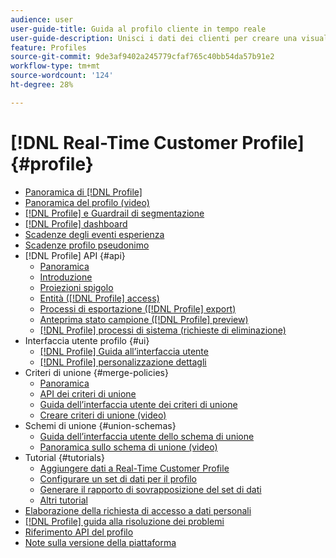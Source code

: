 ```yaml
---
audience: user
user-guide-title: Guida al profilo cliente in tempo reale
user-guide-description: Unisci i dati dei clienti per creare una visualizzazione unificata delle interazioni dei clienti nei diversi canali.
feature: Profiles
source-git-commit: 9de3af9402a245779cfaf765c40bb54da57b91e2
workflow-type: tm+mt
source-wordcount: '124'
ht-degree: 28%

---
```



# [!DNL Real-Time Customer Profile] {#profile}

* [Panoramica di [!DNL Profile]](home.md)
* [Panoramica del profilo (video)](video/profile-overview.md)
* [[!DNL Profile] e Guardrail di segmentazione](guardrails.md)
* [[!DNL Profile] dashboard](ui/profile-dashboard.md)
* [Scadenze degli eventi esperienza](event-expirations.md)
* [Scadenze profilo pseudonimo](pseudonymous-profiles.md)
* [!DNL Profile] API {#api}
   * [Panoramica](api/overview.md)
   * [Introduzione](api/getting-started.md)
   * [Proiezioni spigolo](api/edge-projections.md)
   * [Entità ([!DNL Profile] access)](api/entities.md)
   * [Processi di esportazione ([!DNL Profile] export)](api/export-jobs.md)
   * [Anteprima stato campione ([!DNL Profile] preview)](api/preview-sample-status.md)
   * [[!DNL Profile] processi di sistema (richieste di eliminazione)](api/profile-system-jobs.md)
* Interfaccia utente profilo {#ui}
   * [[!DNL Profile] Guida all’interfaccia utente](ui/user-guide.md)
   * [[!DNL Profile] personalizzazione dettagli](ui/profile-customization.md)
* Criteri di unione {#merge-policies}
   * [Panoramica](merge-policies/overview.md)
   * [API dei criteri di unione](api/merge-policies.md)
   * [Guida dell’interfaccia utente dei criteri di unione](merge-policies/ui-guide.md)
   * [Creare criteri di unione (video)](video/create-merge-policies.md)
* Schemi di unione {#union-schemas}
   * [Guida dell’interfaccia utente dello schema di unione](ui/union-schema.md)
   * [Panoramica sullo schema di unione (video)](video/union-schemas-overview.md)
* Tutorial {#tutorials}
   * [Aggiungere dati a Real-Time Customer Profile](tutorials/add-profile-data.md)
   * [Configurare un set di dati per il profilo](tutorials/dataset-configuration.md)
   * [Generare il rapporto di sovrapposizione del set di dati](tutorials/dataset-overlap-report.md)
   * [Altri tutorial](https://experienceleague.adobe.com/docs/platform-learn/tutorials/overview.html?lang=it)
* [Elaborazione della richiesta di accesso a dati personali](privacy.md)
* [[!DNL Profile] guida alla risoluzione dei problemi](troubleshooting.md)
* [Riferimento API del profilo](https://www.adobe.com/go/profile-apis-en)
* [Note sulla versione della piattaforma](https://experienceleague.adobe.com/docs/experience-platform/release-notes/latest.html?lang=it)
